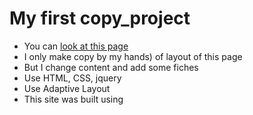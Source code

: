 # My first copy_project


- You can [look at this page](https://roamer39.github.io/project_1_painters/)
- I only make copy by my hands) of layout of this page
- But I change content and add some fiches
- Use HTML, CSS, jquery
- Use Adaptive Layout
- This site was built using
